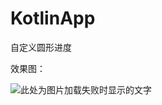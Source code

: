 # KotlinApp
自定义圆形进度

效果图：

![此处为图片加载失败时显示的文字](https://github.com/liuyangqiao/KotlinApp/raw/jdfw.gif)

